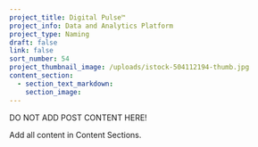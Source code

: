 ```yaml
---
project_title: Digital Pulse™
project_info: Data and Analytics Platform
project_type: Naming
draft: false
link: false
sort_number: 54
project_thumbnail_image: /uploads/istock-504112194-thumb.jpg
content_section:
  - section_text_markdown:
    section_image:
---
```



DO NOT ADD POST CONTENT HERE!

Add all content in Content Sections.